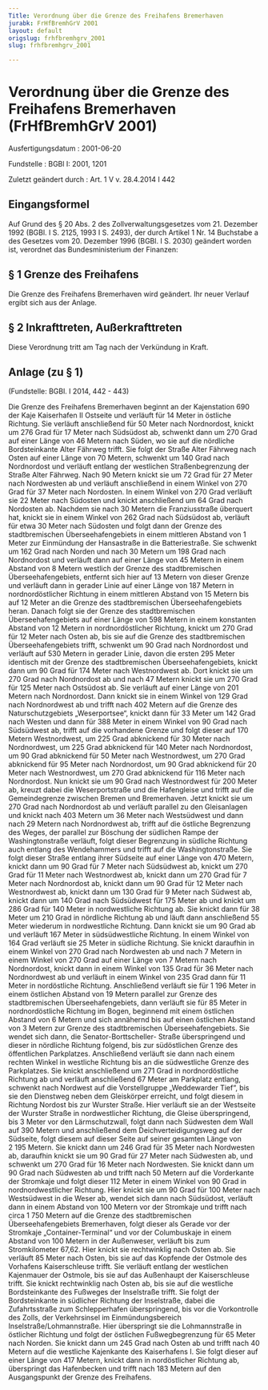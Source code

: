 ```yaml
---
Title: Verordnung über die Grenze des Freihafens Bremerhaven
jurabk: FrHfBremhGrV 2001
layout: default
origslug: frhfbremhgrv_2001
slug: frhfbremhgrv_2001

---
```


# Verordnung über die Grenze des Freihafens Bremerhaven (FrHfBremhGrV 2001)

Ausfertigungsdatum
:   2001-06-20

Fundstelle
:   BGBl I: 2001, 1201

Zuletzt geändert durch
:   Art. 1 V v. 28.4.2014 I 442


## Eingangsformel

Auf Grund des § 20 Abs. 2 des Zollverwaltungsgesetzes vom 21. Dezember
1992 (BGBl. I S. 2125, 1993 I S. 2493), der durch Artikel 1 Nr. 14
Buchstabe a des Gesetzes vom 20. Dezember 1996 (BGBl. I S. 2030)
geändert worden ist, verordnet das Bundesministerium der Finanzen:


## § 1 Grenze des Freihafens

Die Grenze des Freihafens Bremerhaven wird geändert. Ihr neuer Verlauf
ergibt sich aus der Anlage.


## § 2 Inkrafttreten, Außerkrafttreten

Diese Verordnung tritt am Tag nach der Verkündung in Kraft.


## Anlage (zu § 1)

(Fundstelle: BGBl. I 2014, 442 - 443)

Die Grenze des Freihafens Bremerhaven beginnt an der Kajenstation 690
der Kaje Kaiserhafen II Ostseite und verläuft für 14 Meter in östliche
Richtung. Sie verläuft anschließend für 50 Meter nach Nordnordost,
knickt um 276 Grad für 17 Meter nach Südsüdost ab, schwenkt dann um
270 Grad auf einer Länge von 46 Metern nach Süden, wo sie auf die
nördliche Bordsteinkante Alter Fährweg trifft. Sie folgt der Straße
Alter Fährweg nach Osten auf einer Länge von 70 Metern, schwenkt um
140 Grad nach Nordnordost und verläuft entlang der westlichen
Straßenbegrenzung der Straße Alter Fährweg. Nach 90 Metern knickt sie
um 72 Grad für 27 Meter nach Nordwesten ab und verläuft anschließend
in einem Winkel von 270 Grad für 37 Meter nach Nordosten. In einem
Winkel von 270 Grad verläuft sie 22 Meter nach Südosten und knickt
anschließend um 64 Grad nach Nordosten ab. Nachdem sie nach 30 Metern
die Franziusstraße überquert hat, knickt sie in einem Winkel von 262
Grad nach Südsüdost ab, verläuft für etwa 30 Meter nach Südosten und
folgt dann der Grenze des stadtbremischen Überseehafengebiets in einem
mittleren Abstand von 1 Meter zur Einmündung der Hansastraße in die
Batteriestraße. Sie schwenkt um 162 Grad nach Norden und nach 30
Metern um 198 Grad nach Nordnordost und verläuft dann auf einer Länge
von 45 Metern in einem Abstand von 8 Metern westlich der Grenze des
stadtbremischen Überseehafengebiets, entfernt sich hier auf 13 Metern
von dieser Grenze und verläuft dann in gerader Linie auf einer Länge
von 187 Metern in nordnordöstlicher Richtung in einem mittleren
Abstand von 15 Metern bis auf 12 Meter an die Grenze des
stadtbremischen Überseehafengebiets heran. Danach folgt sie der Grenze
des stadtbremischen Überseehafengebiets auf einer Länge von 598 Metern
in einem konstanten Abstand von 12 Metern in nordnordöstlicher
Richtung, knickt um 270 Grad für 12 Meter nach Osten ab, bis sie auf
die Grenze des stadtbremischen Überseehafengebiets trifft, schwenkt um
90 Grad nach Nordnordost und verläuft auf 530 Metern in gerader Linie,
davon die ersten 295 Meter identisch mit der Grenze des
stadtbremischen Überseehafengebiets, knickt dann um 90 Grad für 174
Meter nach Westnordwest ab. Dort knickt sie um 270 Grad nach
Nordnordost ab und nach 47 Metern knickt sie um 270 Grad für 125 Meter
nach Ostsüdost ab. Sie verläuft auf einer Länge von 201 Metern nach
Nordnordost. Dann knickt sie in einem Winkel von 129 Grad nach
Nordnordwest ab und trifft nach 402 Metern auf die Grenze des
Naturschutzgebiets „Weserportsee“, knickt dann für 33 Meter um 142
Grad nach Westen und dann für 388 Meter in einem Winkel von 90 Grad
nach Südsüdwest ab, trifft auf die vorhandene Grenze und folgt dieser
auf 170 Metern Westnordwest, um 225 Grad abknickend für 30 Meter nach
Nordnordwest, um 225 Grad abknickend für 140 Meter nach Nordnordost,
um 90 Grad abknickend für 50 Meter nach Westnordwest, um 270 Grad
abknickend für 95 Meter nach Nordnordost, um 90 Grad abknickend für 20
Meter nach Westnordwest, um 270 Grad abknickend für 116 Meter nach
Nordnordost. Nun knickt sie um 90 Grad nach Westnordwest für 200 Meter
ab, kreuzt dabei die Weserportstraße und die Hafengleise und trifft
auf die Gemeindegrenze zwischen Bremen und Bremerhaven. Jetzt knickt
sie um 270 Grad nach Nordnordost ab und verläuft parallel zu den
Gleisanlagen und knickt nach 403 Metern um 36 Meter nach Westsüdwest
und dann nach 29 Metern nach Nordnordwest ab, trifft auf die östliche
Begrenzung des Weges, der parallel zur Böschung der südlichen Rampe
der Washingtonstraße verläuft, folgt dieser Begrenzung in südliche
Richtung auch entlang des Wendehammers und trifft auf die
Washingtonstraße. Sie folgt dieser Straße entlang ihrer Südseite auf
einer Länge von 470 Metern, knickt dann um 90 Grad für 7 Meter nach
Südsüdwest ab, knickt um 270 Grad für 11 Meter nach Westnordwest ab,
knickt dann um 270 Grad für 7 Meter nach Nordnordost ab, knickt dann
um 90 Grad für 12 Meter nach Westnordwest ab, knickt dann um 130 Grad
für 9 Meter nach Südwest ab, knickt dann um 140 Grad nach Südsüdwest
für 175 Meter ab und knickt um 286 Grad für 140 Meter in nordwestliche
Richtung ab. Sie knickt dann für 38 Meter um 210 Grad in nördliche
Richtung ab und läuft dann anschließend 55 Meter wiederum in
nordwestliche Richtung. Dann knickt sie um 90 Grad ab und verläuft 167
Meter in südsüdwestliche Richtung. In einem Winkel von 164 Grad
verläuft sie 25 Meter in südliche Richtung. Sie knickt daraufhin in
einem Winkel von 270 Grad nach Nordwesten ab und nach 7 Metern in
einem Winkel von 270 Grad auf einer Länge von 7 Metern nach
Nordnordost, knickt dann in einem Winkel von 135 Grad für 36 Meter
nach Nordnordwest ab und verläuft in einem Winkel von 235 Grad dann
für 11 Meter in nordöstliche Richtung. Anschließend verläuft sie für
1 196 Meter in einem östlichen Abstand von 19 Metern parallel zur
Grenze des stadtbremischen Überseehafengebiets, dann verläuft sie für
85 Meter in nordnordöstliche Richtung im Bogen, beginnend mit einem
östlichen Abstand von 6 Metern und sich annähernd bis auf einen
östlichen Abstand von 3 Metern zur Grenze des stadtbremischen
Überseehafengebiets. Sie wendet sich dann, die Senator-Borttscheller-
Straße überspringend und dieser in nördliche Richtung folgend, bis zur
südöstlichen Grenze des öffentlichen Parkplatzes. Anschließend
verläuft sie dann nach einem rechten Winkel in westliche Richtung bis
an die südwestliche Grenze des Parkplatzes. Sie knickt anschließend um
271 Grad in nordnordöstliche Richtung ab und verläuft anschließend 67
Meter am Parkplatz entlang, schwenkt nach Nordwest auf die
Vorstellgruppe „Weddewarder Tief“, bis sie den Dienstweg neben dem
Gleiskörper erreicht, und folgt diesem in Richtung Nordost bis zur
Wurster Straße. Hier verläuft sie an der Westseite der Wurster Straße
in nordwestlicher Richtung, die Gleise überspringend, bis 3 Meter vor
den Lärmschutzwall, folgt dann nach Südwesten dem Wall auf 390 Metern
und anschließend dem Deichverteidigungsweg auf der Südseite, folgt
diesem auf dieser Seite auf seiner gesamten Länge von 2 195 Metern.
Sie knickt dann um 246 Grad für 35 Meter nach Nordwesten ab, daraufhin
knickt sie um 90 Grad für 27 Meter nach Südwesten ab, und schwenkt um
270 Grad für 16 Meter nach Nordwesten. Sie knickt dann um 90 Grad nach
Südwesten ab und trifft nach 50 Metern auf die Vorderkante der
Stromkaje und folgt dieser 112 Meter in einem Winkel von 90 Grad in
nordnordwestlicher Richtung. Hier knickt sie um 90 Grad für 100 Meter
nach Westsüdwest in die Weser ab, wendet sich dann nach Südsüdost,
verläuft dann in einem Abstand von 100 Metern vor der Stromkaje und
trifft nach circa 1 750 Metern auf die Grenze des stadtbremischen
Überseehafengebiets Bremerhaven, folgt dieser als Gerade vor der
Stromkaje „Container-Terminal“ und vor der Columbuskaje in einem
Abstand von 100 Metern in der Außenweser, verläuft bis zum
Stromkilometer 67,62. Hier knickt sie rechtwinklig nach Osten ab. Sie
verläuft 85 Meter nach Osten, bis sie auf das Kopfende der Ostmole des
Vorhafens Kaiserschleuse trifft. Sie verläuft entlang der westlichen
Kajenmauer der Ostmole, bis sie auf das Außenhaupt der Kaiserschleuse
trifft. Sie knickt rechtwinklig nach Osten ab, bis sie auf die
westliche Bordsteinkante des Fußweges der Inselstraße trifft. Sie
folgt der Bordsteinkante in südlicher Richtung der Inselstraße, dabei
die Zufahrtsstraße zum Schlepperhafen überspringend, bis vor die
Vorkontrolle des Zolls, der Verkehrsinsel im Einmündungsbereich
Inselstraße/Lohmannstraße. Hier überspringt sie die Lohmannstraße in
östlicher Richtung und folgt der östlichen Fußwegbegrenzung für 65
Meter nach Norden. Sie knickt dann um 245 Grad nach Osten ab und
trifft nach 40 Metern auf die westliche Kajenkante des Kaiserhafens I.
Sie folgt dieser auf einer Länge von 417 Metern, knickt dann in
nordöstlicher Richtung ab, überspringt das Hafenbecken und trifft nach
183 Metern auf den Ausgangspunkt der Grenze des Freihafens.

